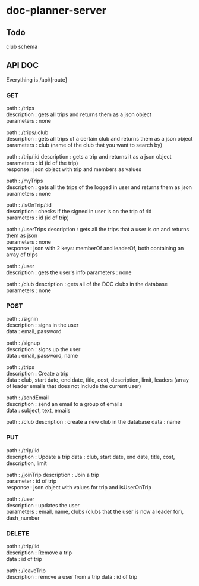 # doc-planner-server


## Todo
club schema

## API DOC

Everything is /api/[route]

### GET
path : /trips  
description : gets all trips and returns them as a json object  
parameters : none  

path : /trips/:club  
description : gets all trips of a certain club and returns them as a json object  
parameters : club (name of the club that you want to search by)  

path : /trip/:id
description : gets a trip and returns it as a json object  
parameters : id (id of the trip)  
response : json object with trip and members as values

path : /myTrips  
description : gets all the trips of the logged in user and returns them as json  
parameters : none  

path : /isOnTrip/:id  
description : checks if the signed in user is on the trip of :id  
parameters : id (id of trip)  

path : /userTrips
description : gets all the trips that a user is on and returns them as json  
parameters : none  
response : json with 2 keys: memberOf and leaderOf, both containing an array of trips

path : /user  
description : gets the user's info
parameters : none

path : /club
description : gets all of the DOC clubs in the database
parameters : none

### POST
path : /signin  
description : signs in the user  
data : email, password  

path : /signup  
description : signs up the user  
data : email, password, name  

path : /trips  
description : Create a trip  
data : club, start date, end date, title, cost, description, limit, leaders (array of leader emails that does not include the current user)  

path : /sendEmail  
description : send an email to a group of emails  
data : subject, text, emails  

path : /club
description : create a new club in the database
data : name


### PUT
path : /trip/:id  
description : Update a trip
data : club, start date, end date, title, cost, description, limit

path : /joinTrip
description : Join a trip  
parameter : id of trip  
response : json object with values for trip and isUserOnTrip

path : /user  
description : updates the user  
parameters : email, name, clubs (clubs that the user is now a leader for), dash_number  


### DELETE
path : /trip/:id  
description : Remove a trip  
data : id of trip  

path : /leaveTrip  
description : remove a user from a trip
data : id of trip
